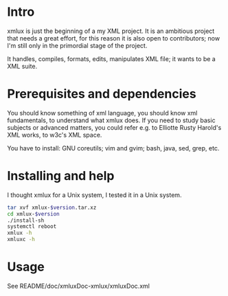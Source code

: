 # Intro
xmlux is just the beginning of a my XML project. 
It is an ambitious project that needs a great effort, for this reason it is also open to
contributors; now I'm still only in the primordial stage of the project. 
 
It handles, compiles, formats, edits, manipulates XML file; it wants to be a XML suite.

 
# Prerequisites and dependencies
You should know something of xml language, you should know xml fundamentals, to understand
what xmlux does. If you need to study basic subjects or advanced matters, you could 
refer e.g. to Elliotte Rusty Harold's XML works, to w3c's XML space.  

You have to install:
GNU coreutils;
vim and gvim;
bash, java, sed, grep, etc.


# Installing and help
I thought xmlux for a Unix system, I tested it in a Unix system.
```bash
tar xvf xmlux-$version.tar.xz
cd xmlux-$version
./install-sh
systemctl reboot
xmlux -h
xmluxc -h
```

# Usage
See README/doc/xmluxDoc-xmlux/xmluxDoc.xml
 

